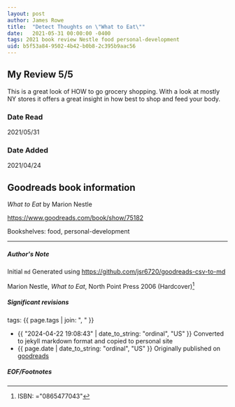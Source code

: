 ```yaml
---
layout: post
author: James Rowe
title:  "Detect Thoughts on \"What to Eat\""
date:   2021-05-31 00:00:00 -0400
tags: 2021 book review Nestle food personal-development
uid: b5f53a84-9502-4b42-b0b8-2c395b9aac56
---
```


<!-- highly dependent on how you personally use jekyll templates, and how you want this to show up -->
<!-- escape any jekyll keys with double brackets -->

## My Review 5/5

This is a great look of HOW to go grocery shopping. With a look at mostly NY stores it offers a great insight in how best to shop and feed your body.

### Date Read
2021/05/31

### Date Added
2021/04/24

## Goodreads book information

*What to Eat* by Marion Nestle

https://www.goodreads.com/book/show/75182

Bookshelves: food, personal-development

---

##### Author's Note

Initial `md` Generated using https://github.com/jsr6720/goodreads-csv-to-md

Marion Nestle, *What to Eat*,  North Point Press 2006 (Hardcover)[^1]

##### Significant revisions

tags: {{ page.tags | join: ", " }} <!-- todo move this somewhere -->

- {{ "2024-04-22 19:08:43" | date_to_string: "ordinal", "US" }} Converted to jekyll markdown format and copied to personal site
- {{ page.date | date_to_string: "ordinal", "US" }} Originally published on [goodreads](https://www.goodreads.com)

##### EOF/Footnotes

[^1]: ISBN: ="0865477043"